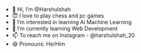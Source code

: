 - 👋 Hi, I’m @Harshulshah
- 😇 I love to play chess and pc games
- 👀 I’m interested in learning Ai Machine Learning
- 🌱 I’m currently learning Web Development
- 📫 To reach me on Instagram - @harshulshah_20
- 😄 Pronouns: He/Him
  

<!---
Harshulshah/Harshulshah is a ✨ special ✨ repository because its `README.md` (this file) appears on your GitHub profile.
You can click the Preview link to take a look at your changes.
--->

